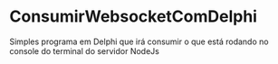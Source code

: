 # ConsumirWebsocketComDelphi
Simples programa em Delphi que irá consumir o que está rodando no console do terminal do servidor NodeJs
